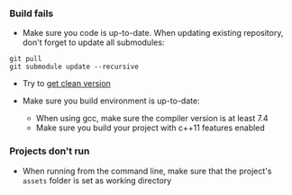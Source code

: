 ### Build fails
  
* Make sure you code is up-to-date. When updating existing repository, don't forget to update all submodules:

```
git pull
git submodule update --recursive
```

* Try to [get clean version](https://github.com/DiligentGraphics/DiligentEngine#clonning)

* Make sure you build environment is up-to-date:
  * When using gcc, make sure the compiler version is at least 7.4
  * Make sure you build your project with c++11 features enabled

### Projects don't run

* When running from the command line, make sure that the project's `assets` folder is set as working directory
